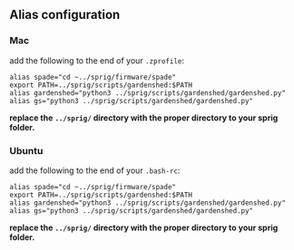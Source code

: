 ## Alias configuration

### Mac
add the following to the end of your `.zprofile`:
```
alias spade="cd ~../sprig/firmware/spade"
export PATH=../sprig/scripts/gardenshed:$PATH
alias gardenshed="python3 ../sprig/scripts/gardenshed/gardenshed.py"
alias gs="python3 ../sprig/scripts/gardenshed/gardenshed.py"
```

**replace the `../sprig/` directory with the proper directory to your sprig folder.**


### Ubuntu
add the following to the end of your `.bash-rc`:
```
alias spade="cd ~../sprig/firmware/spade"
export PATH=../sprig/scripts/gardenshed:$PATH
alias gardenshed="python3 ../sprig/scripts/gardenshed/gardenshed.py"
alias gs="python3 ../sprig/scripts/gardenshed/gardenshed.py"
```
**replace the `../sprig/` directory with the proper directory to your sprig folder.**
